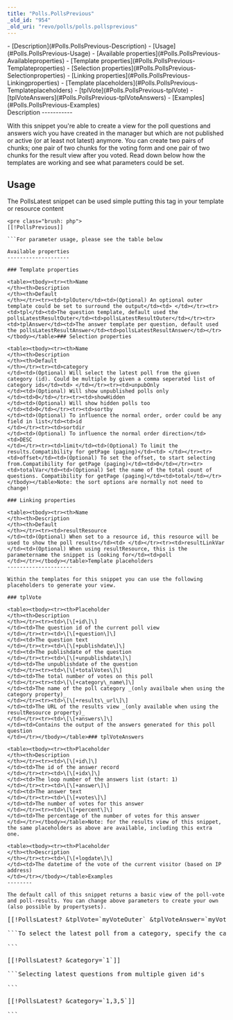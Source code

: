 ```yaml
---
title: "Polls.PollsPrevious"
_old_id: "954"
_old_uri: "revo/polls/polls.pollsprevious"
---
```


<div>- [Description](#Polls.PollsPrevious-Description)
- [Usage](#Polls.PollsPrevious-Usage)
- [Available properties](#Polls.PollsPrevious-Availableproperties)
  - [Template properties](#Polls.PollsPrevious-Templateproperties)
  - [Selection properties](#Polls.PollsPrevious-Selectionproperties)
  - [Linking properties](#Polls.PollsPrevious-Linkingproperties)
- [Template placeholders](#Polls.PollsPrevious-Templateplaceholders)
  - [tplVote](#Polls.PollsPrevious-tplVote)
  - [tplVoteAnswers](#Polls.PollsPrevious-tplVoteAnswers)
- [Examples](#Polls.PollsPrevious-Examples)

</div>Description
-----------

With this snippet you're able to create a view for the poll questions and answers wich you have created in the manager but which are not published or active (or at least not latest) anymore. You can create two pairs of chunks; one pair of two chunks for the voting form and one pair of two chunks for the result view after you voted. Read down below how the templates are working and see what parameters could be set.

Usage
-----

The PollsLatest snippet can be used simple putting this tag in your template or resource content

```
<pre class="brush: php">
[[!PollsPrevious]]

```For parameter usage, please see the table below

Available properties
--------------------

### Template properties

<table><tbody><tr><th>Name   
</th><th>Description   
</th><th>Default   
</th></tr><tr><td>tplOuter</td><td>(Optional) An optional outer template could be set to surround the output</td><td> </td></tr><tr><td>tpl</td><td>The question template, default used the pollsLatestResultOuter</td><td>pollsLatestResultOuter</td></tr><tr><td>tplAnswer</td><td>The answer template per question, default used the pollsLatestResultAnswer</td><td>pollsLatestResultAnswer</td></tr></tbody></table>### Selection properties

<table><tbody><tr><th>Name   
</th><th>Description   
</th><th>Default   
</th></tr><tr><td>category   
</td><td>(Optional) Will select the latest poll from the given category (id). Could be multiple by given a comma seperated list of category ids</td><td> </td></tr><tr><td>unpubOnly   
</td><td>(Optional) Will show unpublished polls only   
</td><td>0</td></tr><tr><td>showHidden   
</td><td>(Optional) Will show hidden polls too   
</td><td>0</td></tr><tr><td>sortby   
</td><td>(Optional) To influence the normal order, order could be any field in list</td><td>id   
</td></tr><tr><td>sortdir   
</td><td>(Optional) To influence the normal order direction</td><td>DESC   
</td></tr><tr><td>limit</td><td>(Optional) To limit the results.Compatibility for getPage (paging)</td><td> </td></tr><tr><td>offset</td><td>(Optional) To set the offset, to start selecting from.Compatibility for getPage (paging)</td><td>0</td></tr><tr><td>totalVar</td><td>(Optional) Set the name of the total count of questions. Compatibility for getPage (paging)</td><td>total</td></tr></tbody></table>Note: the sort options are normally not need to change!

### Linking properties

<table><tbody><tr><th>Name   
</th><th>Description   
</th><th>Default   
</th></tr><tr><td>resultResource   
</td><td>(Optional) When set to a resource id, this resource will be used to show the poll results</td><td> </td></tr><tr><td>resultLinkVar   
</td><td>(Optional) When using resultResource, this is the parametername the snippet is looking for</td><td>poll   
</td></tr></tbody></table>Template placeholders
---------------------

Within the templates for this snippet you can use the following placeholders to generate your view.

### tplVote

<table><tbody><tr><th>Placeholder   
</th><th>Description   
</th></tr><tr><td>\[\[+id\]\]   
</td><td>The question id of the current poll view   
</td></tr><tr><td>\[\[+question\]\]   
</td><td>The question text   
</td></tr><tr><td>\[\[+publishdate\]\]   
</td><td>The publishdate of the question   
</td></tr><tr><td>\[\[+unpublishdate\]\]   
</td><td>The unpublishdate of the question   
</td></tr><tr><td>\[\[+totalVotes\]\]   
</td><td>The total number of votes on this poll   
</td></tr><tr><td>\[\[+category\_name\]\]   
</td><td>The name of the poll category _(only availbale when using the category property)_   
</td></tr><tr><td>\[\[+results\_url\]\]   
</td><td>The URL of the results view _(only available when using the resultResource property)_   
</td></tr><tr><td>\[\[+answers\]\]   
</td><td>Contains the output of the answers generated for this poll question   
</td></tr></tbody></table>### tplVoteAnswers

<table><tbody><tr><th>Placeholder   
</th><th>Description   
</th></tr><tr><td>\[\[+id\]\]   
</td><td>The id of the answer record   
</td></tr><tr><td>\[\[+idx\]\]   
</td><td>The loop number of the answers list (start: 1)   
</td></tr><tr><td>\[\[+answer\]\]   
</td><td>The answer text   
</td></tr><tr><td>\[\[+votes\]\]   
</td><td>The number of votes for this answer   
</td></tr><tr><td>\[\[+percent\]\]   
</td><td>The percentage of the number of votes for this answer   
</td></tr></tbody></table>Note: for the results view of this snippet, the same placeholders as above are available, including this extra one.

<table><tbody><tr><th>Placeholder   
</th><th>Description   
</th></tr><tr><td>\[\[+logdate\]\]   
</td><td>The datetime of the vote of the current visitor (based on IP address)   
</td></tr></tbody></table>Examples
--------

The default call of this snippet returns a basic view of the poll-vote and poll-results. You can change above parameters to create your own (also possible by propertysets).

```
<pre class="brush: php">
[[!PollsLatest? &tplVote=`myVoteOuter` &tplVoteAnswer=`myVoteAnswer`]]

```To select the latest poll from a category, specify the category parameter

```
<pre class="brush: php">
[[!PollsLatest? &category=`1`]]

```Selecting latest questions from multiple given id's

```
<pre class="brush: php">
[[!PollsLatest? &category=`1,3,5`]]

```